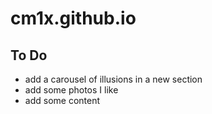 # cm1x.github.io

## To Do
* add a carousel of illusions in a new section
* add some photos I like
* add some content
